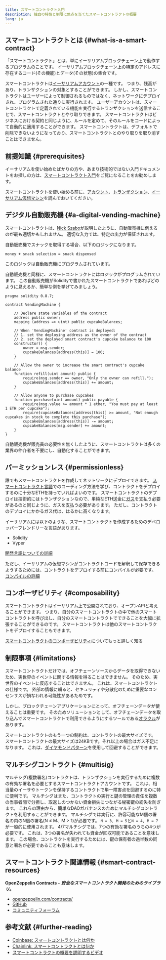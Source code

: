 ```yaml
---
title: スマートコントラクト入門
description: 独自の特性と制限に焦点を当てたスマートコントラクトの概要
lang: ja
---
```


## スマートコントラクトとは {#what-is-a-smart-contract}

「スマートコントラクト」とは、単にイーサリアムブロックチェーン上で動作するプログラムのことです。 イーサリアムブロックチェーン上の特定のアドレスに存在するコード(その機能)とデータ(その状態)の集合です。

スマートコントラクトは[イーサリアムアカウント](/developers/docs/accounts/)の一種です。 つまり、残高があり、トランザクションの対象とすることができます。 しかし、スマートコントラクトはユーザーによって制御されるものではなく、ネットワークにデプロイされ、プログラムされた通りに実行されます。 ユーザーアカウントは、スマートコントラクトで定義されている機能を実行するトランザクションを送信することで、スマートコントラクトとやり取りできます。 スマートコントラクトはビジネスにおける契約と同じように、ルールを定めて、そのルールをコードによって自動的に適用することができます。 スマートコントラクトは、デフォルトで削除できないようになっており、スマートコントラクトとのやり取りを取り消すことはできません。

## 前提知識 {#prerequisites}

イーサリアムを使い始めたばかりの方や、あまり技術的ではない入門ドキュメントをお探しの方は、[スマートコントラクト入門](/smart-contracts/)をご覧になることをお勧めします。

スマートコントラクトを使い始める前に、[アカウント](/developers/docs/accounts/)、[トランザクション](/developers/docs/transactions/)、[イーサリアム仮想マシン](/developers/docs/evm/)を読んでおいてください。

## デジタル自動販売機 {#a-digital-vending-machine}

スマートコントラクトは、[Nick Szabo](https://unenumerated.blogspot.com/)が説明したように、自動販売機に例えるのが最も適切かもしれません。 適切な入力では、特定の出力が保証されます。

自動販売機でスナックを取得する場合、以下のロジックになります。

```
money + snack selection = snack dispensed
```

このロジックは自動販売機にプログラムされています。

自動販売機と同様に、スマートコントラクトにはロジックがプログラムされています。 この自動販売機がSolidityで書かれたスマートコントラクトであればどのように見えるか、簡単な例を挙げてみましょう。

```solidity
pragma solidity 0.8.7;

contract VendingMachine {

    // Declare state variables of the contract
    address public owner;
    mapping (address => uint) public cupcakeBalances;

    // When 'VendingMachine' contract is deployed:
    // 1. set the deploying address as the owner of the contract
    // 2. set the deployed smart contract's cupcake balance to 100
    constructor() {
        owner = msg.sender;
        cupcakeBalances[address(this)] = 100;
    }

    // Allow the owner to increase the smart contract's cupcake balance
    function refill(uint amount) public {
        require(msg.sender == owner, "Only the owner can refill.");
        cupcakeBalances[address(this)] += amount;
    }

    // Allow anyone to purchase cupcakes
    function purchase(uint amount) public payable {
        require(msg.value >= amount * 1 ether, "You must pay at least 1 ETH per cupcake");
        require(cupcakeBalances[address(this)] >= amount, "Not enough cupcakes in stock to complete this purchase");
        cupcakeBalances[address(this)] -= amount;
        cupcakeBalances[msg.sender] += amount;
    }
}
```

自動販売機が販売員の必要性を無くしたように、スマートコントラクトは多くの業界の仲介者を不要にし、自動化することができます。

## パーミッションレス {#permissionless}

誰でもスマートコントラクトを作成してネットワークにデプロイできます。 [スマートコントラクト言語](/developers/docs/smart-contracts/languages/)でのコーディング方法を学び、コントラクトをデプロイするのに十分なETHを持っていればよいのです。 スマートコントラクトのデプロイは技術的にはトランザクションなので、単純なETH送金に[ガス](/developers/docs/gas/)を支払う必要があるのと同じように、ガスを支払う必要があります。 ただし、コントラクトのデプロイにかかるガス代は、はるかに高くなります。

イーサリアムには以下のような、スマートコントラクトを作成するためのデベロッパーフレンドリーな言語があります。

- Solidity
- Vyper

[開発言語についての詳細](/developers/docs/smart-contracts/languages/)

ただし、イーサリアムの仮想マシンがコントラクトコードを解釈して保存できるようするためには、コントラクトをデプロイする前にコンパイルが必要です。 [コンパイルの詳細](/developers/docs/smart-contracts/compiling/)

## コンポーザビリティ {#composability}

スマートコントラクトはイーサリアム上で公開されており、オープンAPIと考えることができます。 つまり、自分のスマートコントラクトの中で他のスマートコントラクトを呼び出し、自分のスマートコントラクトでできることを大幅に拡張することができるのです。 スマートコントラクトは他のスマートコントラクトをデプロイすることもできます。

[スマートコントラクトのコンポーザビリティ](/developers/docs/smart-contracts/composability/)についてもっと詳しく知る

## 制限事項 {#limitations}

スマートコントラクトだけでは、オフチェーンソースからデータを取得できないため、実世界のイベントに関する情報を得ることはできません。 そのため、実世界のイベントに反応することはできません。 これは、スマートコントラクトの仕様です。 外部の情報に頼ると、セキュリティや分散化のために重要なコンセンサスが損なわれる可能性があるためです。

しかし、ブロックチェーンアプリケーションにとって、オフチェーンデータが使えることは重要です。 そのためソリューションとして、オフチェーンデータを取り込んでスマートコントラクトで利用できるようにするツールである[オラクル](/developers/docs/oracles/)があります。

スマートコントラクトのもう一つの制約は、コントラクトの最大サイズです。 スマートコントラクトの最大サイズは24KBです。それ以上の場合はガス不足になります。 これは、[ダイヤモンドパターン](https://eips.ethereum.org/EIPS/eip-2535)を使用して回避することができます。

## マルチシグコントラクト {#multisig}

マルチシグ(複数署名)コントラクトは、トランザクションを実行するために複数の有効な署名を必要とするスマートコントラクトアカウントです。 これは、相当量のイーサやトークンを保持するコントラクトで単一障害点を回避するのに特に便利です。 マルチシグはまた、コントラクトの実行と鍵の管理の責任を複数の当事者間で分担し、取返しのつかない資金損失につながる秘密鍵の紛失を防ぎます。 これらの理由から、簡単なDAOガバナンスのためにマルチシグコントラクトを利用することができます。 マルチシグでは実行に、許容可能なM個の署名の内のN個の署名(N ≤ M、M > 1)が必要です。 `N = 3, M = 5`と`N = 4, M = 7`が一般的に使用されます。 4/7マルチシグでは、7つの有効な署名のうちの4つが必要です。 これは、3つの署名が失われても資金が回収可能であることを意味します。 この場合、コントラクトを実行するためには、鍵の保有者の過半数の同意と署名が必要であることも意味します。

## スマートコントラクト関連情報 {#smart-contract-resources}

**OpenZeppelin Contracts -** **_安全なスマートコントラクト開発のためのライブラリ。_**

- [openzeppelin.com/contracts/](https://openzeppelin.com/contracts/)
- [GitHub](https://github.com/OpenZeppelin/openzeppelin-contracts)
- [コミュニティフォーラム](https://forum.openzeppelin.com/c/general/16)

## 参考文献 {#further-reading}

- [Coinbase: スマートコントラクトとは何か](https://www.coinbase.com/learn/crypto-basics/what-is-a-smart-contract)
- [Chainlink: スマートコントラクトとは何か](https://chain.link/education/smart-contracts)
- [スマートコントラクトの概要を説明するビデオ](https://youtu.be/ZE2HxTmxfrI)
